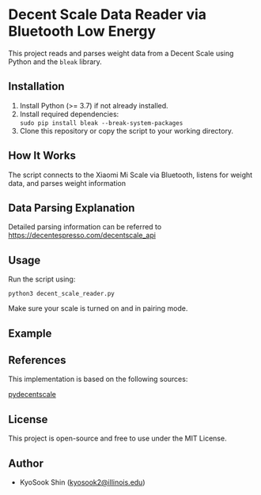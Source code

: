 # Decent Scale Data Reader via Bluetooth Low Energy
This project reads and parses weight data from a Decent Scale using Python and the `bleak` library.  
  
## Installation
1. Install Python (>= 3.7) if not already installed.  
2. Install required dependencies:  
    `sudo pip install bleak --break-system-packages`
3. Clone this repository or copy the script to your working directory.  
  
  
## How It Works  
The script connects to the Xiaomi Mi Scale via Bluetooth, listens for weight data, and parses weight information  


## Data Parsing Explanation
Detailed parsing information can be referred to https://decentespresso.com/decentscale_api

## Usage
Run the script using:

`python3 decent_scale_reader.py`  
  
Make sure your scale is turned on and in pairing mode.


## Example

## References
This implementation is based on the following sources:

[pydecentscale](https://github.com/lucapinello/pydecentscale)


## License
This project is open-source and free to use under the MIT License.
  
## Author
* KyoSook Shin (kyosook2@illinois.edu)



